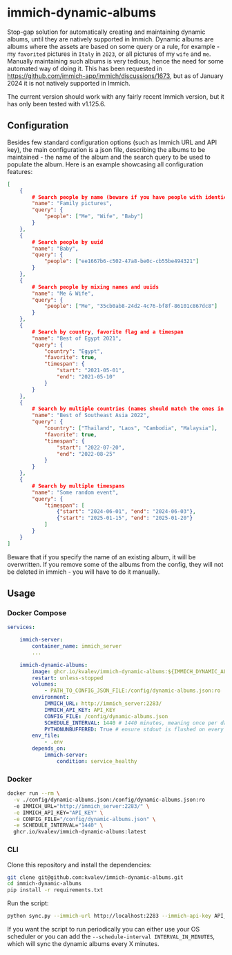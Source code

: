 # immich-dynamic-albums

Stop-gap solution for automatically creating and maintaining dynamic albums, until they are natively supported in Immich.
Dynamic albums are albums where the assets are based on some query or a rule, for example - my `favorited` pictures in `Italy` in `2023`, or all pictures of my `wife` and `me`.
Manually maintaining such albums is very tedious, hence the need for some automated way of doing it.
This has been requested in https://github.com/immich-app/immich/discussions/1673, but as of January 2024 it is not natively supported in Immich.

The current version should work with any fairly recent Immich version, but it has only been tested with v1.125.6.

## Configuration

Besides few standard configuration options (such as Immich URL and API key), the main configuration is a json file, describing the albums to be maintained - the name of the album and the search query to be used to populate the album. Here is an example showcasing all configuration features:

```json
[
    {
        # Search people by name (beware if you have people with identical names)
        "name": "Family pictures",
        "query": {
            "people": ["Me", "Wife", "Baby"]
        }
    },
    {
        # Search people by uuid
        "name": "Baby",
        "query": {
            "people": ["ee1667b6-c502-47a8-be0c-cb55be494321"]
        }
    },
    {
        # Search people by mixing names and uuids
        "name": "Me & Wife",
        "query": {
            "people": ["Me", "35cb0ab8-24d2-4c76-bf8f-86101c867dc8"]
        }
    },
    {
        # Search by country, favorite flag and a timespan
        "name": "Best of Egypt 2021",
        "query": {
            "country": "Egypt",
            "favorite": true,
            "timespan": {
                "start": "2021-05-01",
                "end": "2021-05-10"
            }
        }
    },
    {
        # Search by multiple countries (names should match the ones in Immich)
        "name": "Best of Southeast Asia 2022",
        "query": {
            "country": ["Thailand", "Laos", "Cambodia", "Malaysia"],
            "favorite": true,
            "timespan": {
                "start": "2022-07-20",
                "end": "2022-08-25"
            }
        }
    },
    {
        # Search by multiple timespans
        "name": "Some random event",
        "query": {
            "timespan": [
                {"start": "2024-06-01", "end": "2024-06-03"},
                {"start": "2025-01-15", "end": "2025-01-20"}
            ]
        }
    }
]
```

Beware that if you specify the name of an existing album, it will be overwritten. If you remove some of the albums from the config, they will not be deleted in immich - you will have to do it manually.


## Usage

### Docker Compose

```yaml
services:

    immich-server:
        container_name: immich_server
        ...

    immich-dynamic-albums:
        image: ghcr.io/kvalev/immich-dynamic-albums:${IMMICH_DYNAMIC_ALBUMS_VERSION:-latest}
        restart: unless-stopped
        volumes:
            - PATH_TO_CONFIG_JSON_FILE:/config/dynamic-albums.json:ro
        environment:
            IMMICH_URL: http://immich_server:2283/
            IMMICH_API_KEY: API_KEY
            CONFIG_FILE: /config/dynamic-albums.json
            SCHEDULE_INTERVAL: 1440 # 1440 minutes, meaning once per day
            PYTHONUNBUFFERED: True # ensure stdout is flushed on every print
        env_file:
            - .env
        depends_on:
            immich-server:
                condition: service_healthy
```

### Docker

```sh
docker run --rm \
  -v ./config/dynamic-albums.json:/config/dynamic-albums.json:ro
  -e IMMICH_URL="http://immich_server:2283/" \
  -e IMMICH_API_KEY="API_KEY" \
  -e CONFIG_FILE="/config/dynamic-albums.json" \
  -e SCHEDULE_INTERVAL="1440" \
  ghcr.io/kvalev/immich-dynamic-albums:latest
```


### CLI

Clone this repository and install the dependencies:

```sh
git clone git@github.com:kvalev/immich-dynamic-albums.git
cd immich-dynamic-albums
pip install -r requirements.txt
```

Run the script:

```sh
python sync.py --immich-url http://localhost:2283 --immich-api-key API_KEY --config-file ../config/dynamic-albums/demo-config.json
```

If you want the script to run periodically you can either use your OS scheduler or you can add the `--schedule-interval INTERVAL_IN_MINUTES`, which will sync the dynamic albums every X minutes.
